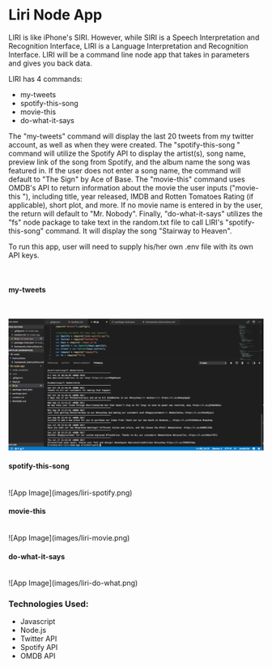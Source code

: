 <h1>Liri Node App</h1>

<p>LIRI is like iPhone's SIRI. However, while SIRI is a Speech Interpretation and Recognition Interface, LIRI is a Language Interpretation and Recognition Interface. LIRI will be a command line node app that takes in parameters and gives you back data.</p>

<p>LIRI has 4 commands:</p>
<ul>
    <li>my-tweets</li>
    <li>spotify-this-song</li>
    <li>movie-this</li>
    <li>do-what-it-says</li>
</ul>

<p>The "my-tweets" command will display the last 20 tweets from my twitter account, as well as when they were created. The "spotify-this-song <song name>" command will utilize the Spotify API to display the artist(s), song name, preview link of the song from Spotify, and the album name the song was featured in. If the user does not enter a song name, the command will default to "The Sign" by Ace of Base. The "movie-this" command uses OMDB's API to return information about the movie the user inputs ("movie-this <movie name>"), including title, year released, IMDB and Rotten Tomatoes Rating (if applicable), short plot, and more. If no movie name is entered in by the user, the return will default to "Mr. Nobody". Finally, "do-what-it-says" utilizes the "fs" node package to take text in the random.txt file to call LIRI's "spotify-this-song" command. It will display the song "Stairway to Heaven".</p>

<p>To run this app, user will need to supply his/her own .env file with its own API keys.</p>
<br>
<h4>my-tweets</h4>
<br>

![App Image](images/liri-tweet.png)
<br>
<h4>spotify-this-song</h4>
<br>
![App Image](images/liri-spotify.png)
<br>
<h4>movie-this</h4>
<br>
![App Image](images/liri-movie.png)
<br>
<h4>do-what-it-says</h4>
<br>
![App Image](images/liri-do-what.png)
<br>

<h3>Technologies Used:</h3>
<ul>
    <li>Javascript</li>
    <li>Node.js</li>
    <li>Twitter API</li>
    <li>Spotify API</li>
    <li>OMDB API</li>
</ul>